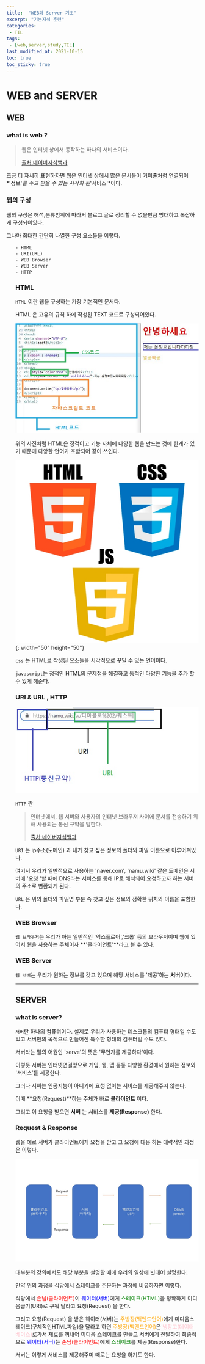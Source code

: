 ```yaml
---
title:  "WEB과 Server 기초"
excerpt: "기본지식 훈련"
categories:
 - TIL
tags:
 - [web,server,study,TIL]
last_modified_at: 2021-10-15
toc: true
toc_sticky: true
---
```




# WEB and SERVER



## WEB



### what is web ?



>웹은 인터넷 상에서 동작하는 하나의 서비스이다.
>
>[출처:네이버지식백과](https://terms.naver.com/entry.naver?docId=4383203&cid=59941&categoryId=59941)



조금 더 자세히 표현하자면 웹은 인터넷 상에서 많은 문서들이 거미줄처럼 연결되어 *'정보'*를 주고 받을 수 있는 시각화 된*'서비스'*이다.



### 웹의 구성





웹의 구성은 해석,분류범위에 따라서 블로그 글로 정리할 수 없을만큼 방대하고 복잡하게 구성되어있다. 

그나마 최대한 간단히 나열한 구성 요소들을 이렇다.

<ol>

    - HTML
    - URI(URL)
    - WEB Browser
    - WEB Server
    - HTTP


### HTML



`HTML` 이란 웹을 구성하는 가장 기본적인 문서다.

HTML 은 고유의 규칙 하에 작성된 TEXT 코드로 구성되어있다.



![html예시](\assets\images\HTML예시.JPG)





위의 사진처럼 HTML은 정적이고 기능 자체에 다양한 웹을 만드는 것에 한계가 있기 때문에 다양한 언어가 포함되어 같이 쓰인다.

![프론트언어](\assets\images\프론트언어.jpeg){: width="50" height="50"}







`css` 는 HTML로 작성된 요소들을 시각적으로 꾸밀 수 있는 언어이다.

`javascript`는 정적인 HTML의 문제점을 해결하고 동적인 다양한 기능을 추가 할 수 있게 해준다.





### URI & URL , HTTP

![URI](\assets\images\URL.JPG)



`HTTP` 란

>인터넷에서, 웹 서버와 사용자의 인터넷 브라우저 사이에 문서를 전송하기 위해 사용되는 통신 규약을 말한다.
>
>[출처:네이버지식백과](https://terms.naver.com/entry.naver?docId=1180001&cid=40942&categoryId=32851)



`URI` 는 ip주소(도메인) 과 내가 찾고 싶은 정보의 폴더와 파일 이름으로 이루어져있다.

여기서 우리가 일반적으로 사용하는 'naver.com', 'namu.wiki' 같은 도메인은 서버에 '요청 '할 때에 DNS라는 서비스를 통해 IP로 해석되어 요청하고자 하는 서버의 주소로 변환되게 된다.



 `URL` 은 위의 폴더와 파일명 부분 즉 찾고 싶은 정보의 정확한 위치와 이름을 포함한다.



### WEB Browser



`웹 브라우저`는 우리가 아는 일반적인 '익스플로어','크롬' 등의 브라우저이며 웹에 있어서 웹을 사용하는 주체이자 **'클라이언트'**라고 볼 수 있다.




### WEB Server



`웹 서버`는 우리가 원하는 정보를 갖고 있으며 해당 서비스를 '제공'하는 **서버**이다.





<hr>

## SERVER



### what is server?





`서버`란  하나의 컴퓨터이다. 실제로 우리가 사용하는 데스크톱의 컴퓨터 형태일 수도 있고 서버만의 목적으로 만들어진 특수한 형태의 컴퓨터일 수도 있다.



서버라는 말의 어원인 'serve'의 뜻은 '무언가를 제공하다'이다.

이렇듯 서버는 인터넷연결망으로 게임, 웹, 앱 등등 다양한 환경에서 원하는 정보와 '서비스'를 제공한다.



그러나 서버는 인공지능이 아니기에 요청 없이는 서비스를 제공해주지 않는다.

이때 **요청(Request)**하는 주체가 바로 **클라이언트** 이다.

그리고 이 요청을 받으면 **서버** 는 서비스를 **제공(Response)** 한다.



### Request & Response



웹을 예로 서버가 클라이언트에게 요청을 받고 그 요청에 대응 하는 대략적인 과정은 이렇다.

![ppt자료](\assets\images\슬라이드1.JPG)



대부분의 강의에서도 해당 부분을 설명할 때에 우리의 일상에 빗대어 설명한다.

만약 위의 과정을 식당에서 스테이크를 주문하는 과정에 비유하자면 이렇다.



식당에서 <span style="color : red">손님(클라이언트)</span>이 <span style="color : blue">웨이터(서버)</span>에게 <span style="color : green">스테이크(HTML)</span>을 정확하게 미디움굽기(URI)로 구워 달라고 요청(Request) 을 한다. 

그리고 요청(Request) 을 받은 웨이터(서버)는 <span style="color : orange">주방장(백엔드언어)</span>에게 미디움스테이크(구체적인HTML파일)을 달라고 하면 <span style="color : orange">주방장(백엔드언어)</span>은 <span style="color : pink">냉장고(데이터베이스)</span>로가서 재료를 꺼내어 미디움 스테이크를 만들고 서버에게 전달하여 최종적으로 <span style="color : blue">웨이터(서버)</span>는<span style="color : red"> 손님(클라이언트)</span>에게 <span style="color : green">스테이크</span>를 제공(Response)한다.



서버는 이렇게 서비스를 제공해주며 때로는 요청을 하기도 한다.

